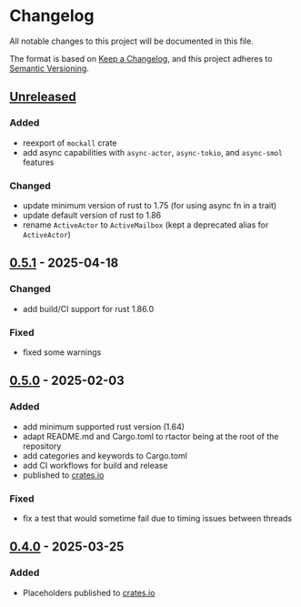 <!-- markdownlint-disable MD024 -->
# Changelog

All notable changes to this project will be documented in this file.

The format is based on [Keep a Changelog](https://keepachangelog.com/en/1.1.0/),
and this project adheres to [Semantic Versioning](https://semver.org/spec/v2.0.0.html).

## [Unreleased]

### Added

- reexport of `mockall` crate
- add async capabilities with `async-actor`, `async-tokio`, and `async-smol` features

### Changed

- update minimum version of rust to 1.75 (for using async fn in a trait)
- update default version of rust to 1.86
- rename `ActiveActor` to `ActiveMailbox` (kept a deprecated alias for `ActiveActor`)

## [0.5.1] - 2025-04-18

### Changed

- add build/CI support for rust 1.86.0

### Fixed

- fixed some warnings

## [0.5.0] - 2025-02-03

### Added

- add minimum supported rust version (1.64)
- adapt README.md and Cargo.toml to rtactor being at the root of the repository
- add categories and keywords to Cargo.toml
- add CI workflows for build and release
- published to [crates.io](https://crates.io)

### Fixed

- fix a test that would sometime fail due to timing issues between threads

## [0.4.0] - 2025-03-25

### Added

- Placeholders published to [crates.io](https://crates.io)

[unreleased]: https://github.com/rtreactive/rtactor-rs/compare/0.5.1...HEAD
[0.5.1]: https://github.com/rtreactive/rtactor-rs/releases/tag/0.5.1
[0.5.0]: https://github.com/rtreactive/rtactor-rs/releases/tag/0.5.0
[0.4.0]: https://github.com/rtreactive/rtactor-rs/releases/tag/0.4.0
